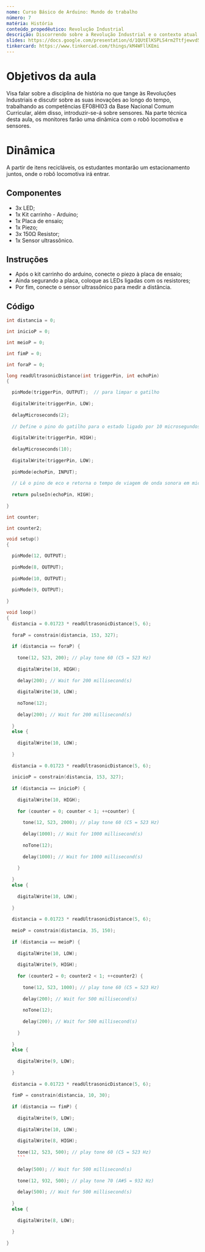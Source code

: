 ```yaml
---
nome: Curso Básico de Arduino: Mundo do trabalho
número: 7
matéria: História
conteúdo_propedêutico: Revolução Industrial
descrição: Discorrendo sobre a Revolução Industrial e o contexto atual da indústria 4.0 + Carros autônomos
slides: https://docs.google.com/presentation/d/1QUtElKSPLS4rm2Ttfjewvd5bgvg3Tv7R/edit?usp=sharing&ouid=117355551557473037768&rtpof=true&sd=true
tinkercard: https://www.tinkercad.com/things/kM4WFllKEmi 
---
```


# Objetivos da aula
Visa falar sobre a disciplina de história no que tange às Revoluções Industriais e discutir sobre as suas inovações ao longo do tempo, trabalhando as competências EF08HI03 da Base Nacional Comum Curricular, além disso, introduzir-se-á sobre sensores. Na parte técnica desta aula, os monitores farão uma dinâmica com o robô locomotiva e sensores.

# Dinâmica
A partir de itens recicláveis, os estudantes montarão um estacionamento juntos, onde o robô locomotiva irá entrar.

## Componentes
- 3x LED;
- 1x Kit carrinho - Arduino;
- 1x Placa de ensaio;
- 1x Piezo;
- 3x 150Ω Resistor;
- 1x Sensor ultrassônico.

## Instruções
- Após o kit carrinho do arduino, conecte o piezo à placa de ensaio;
- Ainda segurando a placa, coloque as LEDs ligadas com os resistores;
- Por fim, conecte o sensor ultrassônico para medir a distância.

## Código
```c++
int distancia = 0;

int inicioP = 0;

int meioP = 0;

int fimP = 0;

int foraP = 0;

long readUltrasonicDistance(int triggerPin, int echoPin)
{

  pinMode(triggerPin, OUTPUT);  // para limpar o gatilho
  
  digitalWrite(triggerPin, LOW);
  
  delayMicroseconds(2);
  
  // Define o pino do gatilho para o estado ligado por 10 microsegundos
  
  digitalWrite(triggerPin, HIGH);
  
  delayMicroseconds(10);
  
  digitalWrite(triggerPin, LOW);
  
  pinMode(echoPin, INPUT);
  
  // Lê o pino de eco e retorna o tempo de viagem de onda sonora em microsegundos
  
  return pulseIn(echoPin, HIGH);
  
}

int counter;

int counter2;

void setup()
{

  pinMode(12, OUTPUT);
  
  pinMode(8, OUTPUT);
  
  pinMode(10, OUTPUT);
  
  pinMode(9, OUTPUT);
  
}

void loop()
{
  distancia = 0.01723 * readUltrasonicDistance(5, 6);
  
  foraP = constrain(distancia, 153, 327);
  
  if (distancia == foraP) {
  
    tone(12, 523, 200); // play tone 60 (C5 = 523 Hz)
    
    digitalWrite(10, HIGH);
    
    delay(200); // Wait for 200 millisecond(s)
    
    digitalWrite(10, LOW);
    
    noTone(12);
    
    delay(200); // Wait for 200 millisecond(s)
    
  } 
  else {
  
    digitalWrite(10, LOW);
    
  }
  
  distancia = 0.01723 * readUltrasonicDistance(5, 6);
  
  inicioP = constrain(distancia, 153, 327);
  
  if (distancia == inicioP) {
  
    digitalWrite(10, HIGH);
    
    for (counter = 0; counter < 1; ++counter) {
    
      tone(12, 523, 2000); // play tone 60 (C5 = 523 Hz)
      
      delay(1000); // Wait for 1000 millisecond(s)
      
      noTone(12);
      
      delay(1000); // Wait for 1000 millisecond(s)
      
    }
    
  }
  else {
  
    digitalWrite(10, LOW);
    
  }
  
  distancia = 0.01723 * readUltrasonicDistance(5, 6);
  
  meioP = constrain(distancia, 35, 150);
  
  if (distancia == meioP) {
  
    digitalWrite(10, LOW);
    
    digitalWrite(9, HIGH);
    
    for (counter2 = 0; counter2 < 1; ++counter2) {
    
      tone(12, 523, 1000); // play tone 60 (C5 = 523 Hz)
      
      delay(200); // Wait for 500 millisecond(s)
      
      noTone(12);
      
      delay(200); // Wait for 500 millisecond(s)
      
    }
    
  } 
  else {
  
    digitalWrite(9, LOW);
    
  }
  
  distancia = 0.01723 * readUltrasonicDistance(5, 6);
  
  fimP = constrain(distancia, 10, 30);
  
  if (distancia == fimP) {
  
    digitalWrite(9, LOW);
    
    digitalWrite(10, LOW);
    
    digitalWrite(8, HIGH);
    
    tone(12, 523, 500); // play tone 60 (C5 = 523 Hz)
    ```
    
    delay(500); // Wait for 500 millisecond(s)
    
    tone(12, 932, 500); // play tone 70 (A#5 = 932 Hz)
    
    delay(500); // Wait for 500 millisecond(s)
    
  } 
  else {
  
    digitalWrite(8, LOW);
    
  }
  
}

